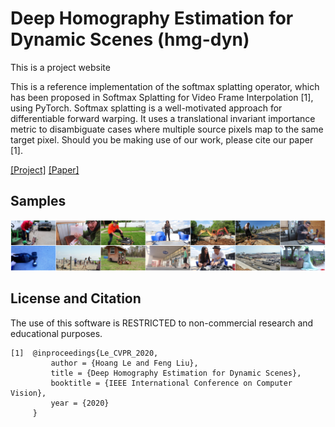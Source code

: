 # Deep Homography Estimation for Dynamic Scenes (hmg-dyn)
This is a project website 

This is a reference implementation of the softmax splatting operator, which has been proposed in Softmax Splatting for Video Frame Interpolation [1], using PyTorch. Softmax splatting is a well-motivated approach for differentiable forward warping. It uses a translational invariant importance metric to disambiguate cases where multiple source pixels map to the same target pixel. Should you be making use of our work, please cite our paper [1].

[[Project]](https://lcmhoang.github.io/publication/2020-cvpr-homography/) [[Paper]]()  

## Samples 
<img src='./mics/examples.png' width=800>


## License and Citation
The use of this software is RESTRICTED to non-commercial research and educational purposes.

```
[1]  @inproceedings{Le_CVPR_2020,
         author = {Hoang Le and Feng Liu},
         title = {Deep Homography Estimation for Dynamic Scenes},
         booktitle = {IEEE International Conference on Computer Vision},
         year = {2020}
     }
```


